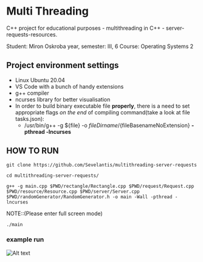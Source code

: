 # Multi Threading
C++ project for educational purposes - multithreading in C++ - server-requests-resources. 

Student: Miron Oskroba
year, semester: III, 6
Course: Operating Systems 2

## Project environment settings
- Linux Ubuntu 20.04
- VS Code with a bunch of handy extensions
- g++ compiler
- ncurses library for better visualisation
- In order to build binary executable file **properly**, there is a need to set appropriate flags *on the end* of compiling command(take a look at file tasks.json):
  - /usr/bin/g++ -g ${file} -o ${fileDirname}/${fileBasenameNoExtension} **-pthread -lncurses**

## HOW TO RUN
```
git clone https://github.com/Sevelantis/multithreading-server-requests
```
```
cd multithreading-server-requests/
```
```
g++ -g main.cpp $PWD/rectangle/Rectangle.cpp $PWD/request/Request.cpp $PWD/resource/Resource.cpp $PWD/server/Server.cpp $PWD/randomGenerator/RandomGenerator.h -o main -Wall -pthread -lncurses
```
NOTE::(Please enter full screen mode)
```
./main
```

### example run

![Alt text](/readme-files/example.gif?raw=true "program run")
